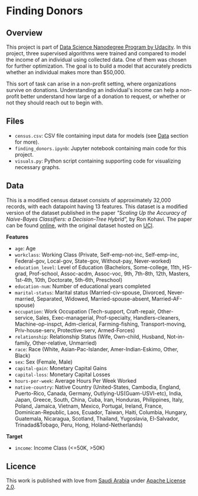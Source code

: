 
# Finding Donors

## Overview

This project is part of [Data Science Nanodegree Program by Udacity](https://www.udacity.com/course/data-scientist-nanodegree--nd025). In this project, three supervised algorithms were trained and compared to model the income of an individual using collected data. One of them was chosen for further optimization. The goal is to build a model that accurately predicts whether an individual makes more than $50,000.

This sort of task can arise in a non-profit setting, where organizations survive on donations. Understanding an individual's income can help a non-profit better understand how large of a donation to request, or whether or not they should reach out to begin with.

## Files

- `census.csv`: CSV file containing input data for models (see [Data](##Data) section for more).
- `finding_donors.ipynb`: Jupyter notebook containing main code for this project.
- `visuals.py`: Python script containing supporting code for visualizing necessary graphs.

## Data

This is a modified census dataset consists of approximately 32,000 records, with each datapoint having 13 features. This dataset is a modified version of the dataset published in the paper _"Scaling Up the Accuracy of Naive-Bayes Classifiers: a Decision-Tree Hybrid",_ by Ron Kohavi. The paper can be found [online](https://www.aaai.org/Papers/KDD/1996/KDD96-033.pdf), with the original dataset hosted on [UCI](https://archive.ics.uci.edu/ml/datasets/Census+Income).

**Features**
- `age`: Age
- `workclass`: Working Class (Private, Self-emp-not-inc, Self-emp-inc, Federal-gov, Local-gov, State-gov, Without-pay, Never-worked)
- `education_level`: Level of Education (Bachelors, Some-college, 11th, HS-grad, Prof-school, Assoc-acdm, Assoc-voc, 9th, 7th-8th, 12th, Masters, 1st-4th, 10th, Doctorate, 5th-6th, Preschool)
- `education-num`: Number of educational years completed
- `marital-status`: Marital status (Married-civ-spouse, Divorced, Never-married, Separated, Widowed, Married-spouse-absent, Married-AF-spouse)
- `occupation`: Work Occupation (Tech-support, Craft-repair, Other-service, Sales, Exec-managerial, Prof-specialty, Handlers-cleaners, Machine-op-inspct, Adm-clerical, Farming-fishing, Transport-moving, Priv-house-serv, Protective-serv, Armed-Forces)
- `relationship`: Relationship Status (Wife, Own-child, Husband, Not-in-family, Other-relative, Unmarried)
- `race`: Race (White, Asian-Pac-Islander, Amer-Indian-Eskimo, Other, Black)
- `sex`: Sex (Female, Male)
- `capital-gain`: Monetary Capital Gains
- `capital-loss`: Monetary Capital Losses
- `hours-per-week`: Average Hours Per Week Worked
- `native-country`: Native Country (United-States, Cambodia, England, Puerto-Rico, Canada, Germany, Outlying-US(Guam-USVI-etc), India, Japan, Greece, South, China, Cuba, Iran, Honduras, Philippines, Italy, Poland, Jamaica, Vietnam, Mexico, Portugal, Ireland, France, Dominican-Republic, Laos, Ecuador, Taiwan, Haiti, Columbia, Hungary, Guatemala, Nicaragua, Scotland, Thailand, Yugoslavia, El-Salvador, Trinadad&Tobago, Peru, Hong, Holand-Netherlands)

**Target**
- `income`: Income Class (<=50K, >50K)

## Licence

This work is published with love from [Saudi Arabia](https://www.visitsaudi.com/en) under [Apache License 2.0](/LICENSE).
